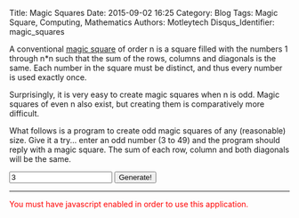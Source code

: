 Title: Magic Squares
Date: 2015-09-02 16:25
Category: Blog
Tags: Magic Square, Computing, Mathematics
Authors: Motleytech
Disqus_Identifier: magic_squares

A conventional [magic square](http://en.wikipedia.org/wiki/Magic_square) of order n is a square filled with the numbers 1 through n\*n such that the sum of the rows, columns and diagonals is the same. Each number in the square must be distinct, and thus every number is used exactly once.

Surprisingly, it is very easy to create magic squares when n is odd. Magic squares of even n also exist, but creating them is comparatively more difficult.

What follows is a program to create odd magic squares of any (reasonable) size. Give it a try... enter an odd number (3 to 49) and the program should reply with a magic square. The sum of each row, column and both diagonals will be the same.

<script src="/js/magicSquare.js"></script>

<input id="sqsize" type="text" class="form-control" value="3">
<button id="btngenerate" onclick="magicSquare.onGenerate()" class="btn btn-info" type="button">Generate!</button>
<span id="errorspan" class="label label-danger"></span>

<hr />

<div id="magicsquare"></div>

<script>
  window.onload = function () { magicSquare.generateSquare('#magicsquare', 3) }
</script>
<noscript style="color:red">
  You must have javascript enabled in order to use this application.
</noscript>
